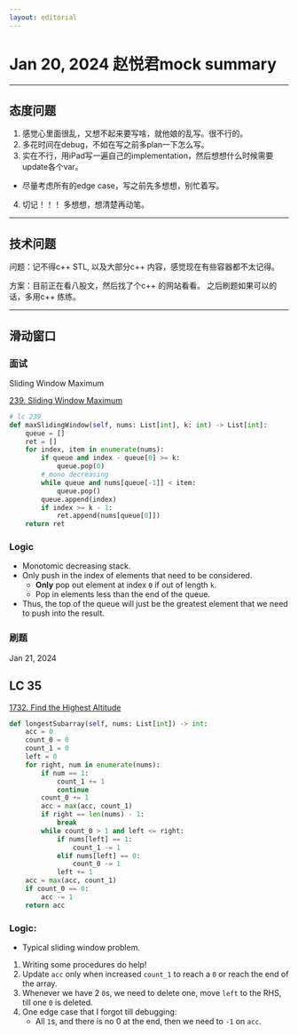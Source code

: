 ```yaml
---
layout: editorial
---
```


# Jan 20, 2024 赵悦君mock summary

***

## 态度问题

1. 感觉心里面很乱，又想不起来要写啥，就他娘的乱写。很不行的。
2. 多花时间在debug，不如在写之前多plan一下怎么写。
3. 实在不行，用iPad写一遍自己的implementation，然后想想什么时候需要update各个var。

* 尽量考虑所有的edge case，写之前先多想想，别忙着写。

4. 切记！！！ 多想想，想清楚再动笔。

***

## 技术问题

问题：记不得c++ STL, 以及大部分c++ 内容，感觉现在有些容器都不太记得。

方案：目前正在看八股文，然后找了个c++ 的网站看看。 之后刷题如果可以的话，多用c++ 练练。

***

## 滑动窗口

### 面试

Sliding Window Maximum

&#x20;[239. Sliding Window Maximum](https://leetcode.com/problems/sliding-window-maximum/description/)

```python
# lc 239
def maxSlidingWindow(self, nums: List[int], k: int) -> List[int]:
    queue = []
    ret = []
    for index, item in enumerate(nums):
        if queue and index - queue[0] >= k:
            queue.pop(0)
        # mono decreasing
        while queue and nums[queue[-1]] < item:
            queue.pop()
        queue.append(index)
        if index >= k - 1:
            ret.append(nums[queue[0]])
    return ret
```

### Logic

* Monotomic decreasing stack.
* Only push in the index of elements that need to be considered.
  * **Only** pop out element at index `0` if out of length `k`.
  * Pop in elements less than the end of the queue.
* Thus, the top of the queue will just be the greatest element that we need to push into the result.

### 刷题

Jan 21, 2024

## LC 35

[1732. Find the Highest Altitude](https://leetcode.com/problems/longest-subarray-of-1s-after-deleting-one-element/description/)

```python
def longestSubarray(self, nums: List[int]) -> int:
    acc = 0
    count_0 = 0
    count_1 = 0
    left = 0
    for right, num in enumerate(nums):
        if num == 1:
            count_1 += 1
            continue
        count_0 += 1
        acc = max(acc, count_1)
        if right == len(nums) - 1:
            break
        while count_0 > 1 and left <= right:
            if nums[left] == 1:
                count_1 -= 1
            elif nums[left] == 0:
                count_0 -= 1
            left += 1
    acc = max(acc, count_1)
    if count_0 == 0:
        acc -= 1
    return acc
```

### Logic:

* Typical sliding window problem.

1. Writing some procedures do help!
2. Update `acc` only when increased `count_1` to reach a `0` or reach the end of the array.
3. Whenever we have 2 `0`s, we need to delete one, move `left` to the RHS, till one `0` is deleted.
4. One edge case that I forgot till debugging:
   * All `1`s, and there is no 0 at the end, then we need to `-1` on `acc`.
